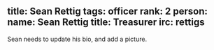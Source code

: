 title: Sean Rettig
tags: officer
rank: 2
person:
    name: Sean Rettig
    title: Treasurer
    irc: rettigs
---
Sean needs to update his bio, and add a picture.
